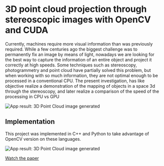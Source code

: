 # 3D point cloud projection through stereoscopic images with OpenCV and CUDA

Currently, machines require more visual information than was previously required. While a few centuries ago the biggest challenge was to permanently fix an image by means of light, nowadays we are looking for the best way to capture the information of an entire object and project it correctly at high speeds. Some techniques such as stereoscopy, photogrammetry and point cloud have partially solved this problem, but when working with so much information, they are not optimal enough to be processed in a conventional CPU. The present investigation, has like objective realize a demonstration of the mapping of objects in a space 3d through the stereoscopy, and later realize a comparison of the speed of the processing in CPU vs GPU

![App result: 3D Point Cloud image generated](https://github.com/dvariaz/point-cloud/blob/images/AppResult.png?raw=true)

## Implementation

This project was implemented in C++ and Python to take advantage of OpenCV version on these languages.

![App result: 3D Point Cloud image generated](https://github.com/dvariaz/point-cloud/blob/images/AppArchitecture.jpg?raw=true)

[Watch the paper](https://github.com/dvariaz/point-cloud/blob/paper.pdf)
